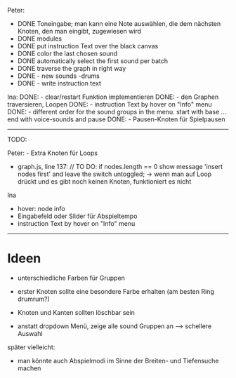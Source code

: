 Peter:
- DONE Toneingabe; man kann eine Note auswählen, die dem nächsten Knoten, den man eingibt, zugewiesen wird
- DONE modules
- DONE put instruction Text over the black canvas
- DONE color the last chosen sound
- DONE automatically select the first sound per batch
- DONE traverse the graph in right way
- DONE - new sounds -drums
- DONE - write instruction text

Ina:
DONE: - clear/restart Funktion implementieren
DONE: - den Graphen traversieren, Loopen
DONE: - instruction Text by hover on "Info" menu
DONE: - different order for the sound groups in the menu. start with base ... end with voice-sounds and pause
DONE: - Pausen-Knoten für Spielpausen

-------------------------------------------------------------------------------------------------------------------------------------------------------------------
TODO:

Peter:
	- Extra Knoten für Loops
	
- graph.js, line 137: // TO DO: if nodes.length == 0 show message 'insert nodes first' and leave the switch untoggled;
	-> wenn man auf Loop drückt und es gibt noch keinen Knoten, funktioniert es nicht

Ina
- hover: node info
- Eingabefeld oder Slider für Abspieltempo
- instruction Text by hover  on "Info" menu

----------
# Ideen

* unterschiedliche Farben für Gruppen
* erster Knoten sollte eine besondere Farbe erhalten (am besten Ring drumrum?)
* Knoten und Kanten sollten löschbar sein

* anstatt dropdown Menü, zeige alle sound Gruppen an --> schellere Auswahl 

später vielleicht:
* man könnte auch Abspielmodi im Sinne der Breiten- und Tiefensuche machen
